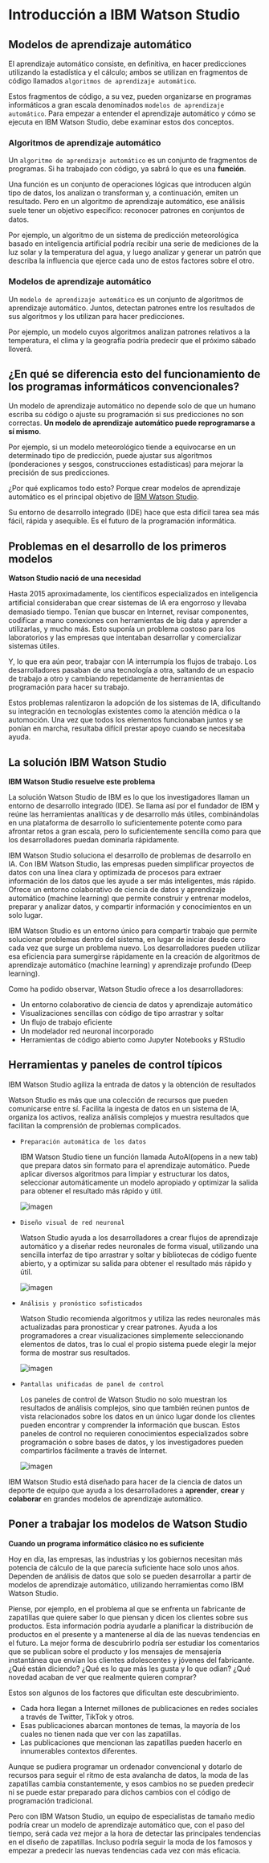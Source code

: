 # Introducción a IBM Watson Studio

## Modelos de aprendizaje automático

El aprendizaje automático consiste, en definitiva, en hacer predicciones utilizando la estadística y el cálculo; ambos se utilizan en fragmentos de código llamados `algoritmos de aprendizaje automático`. 

Estos fragmentos de código, a su vez, pueden organizarse en programas informáticos a gran escala denominados `modelos de aprendizaje automático`. Para empezar a entender el aprendizaje automático y cómo se ejecuta en IBM Watson Studio, debe examinar estos dos conceptos.

### Algoritmos de aprendizaje automático
Un `algoritmo de aprendizaje automático` es un conjunto de fragmentos de programas. Si ha trabajado con código, ya sabrá lo que es una **función**. 

Una función es un conjunto de operaciones lógicas que introducen algún tipo de datos, los analizan o transforman y, a continuación, emiten un resultado. Pero en un algoritmo de aprendizaje automático, ese análisis suele tener un objetivo especíﬁco: reconocer patrones en conjuntos de datos. 

Por ejemplo, un algoritmo de un sistema de predicción meteorológica basado en inteligencia artificial podría recibir una serie de mediciones de la luz solar y la temperatura del agua, y luego analizar y generar un patrón que describa la influencia que ejerce cada uno de estos factores sobre el otro.

### Modelos de aprendizaje automático

Un `modelo de aprendizaje automático` es un conjunto de algoritmos de aprendizaje automático. Juntos, detectan patrones entre los resultados de sus algoritmos y los utilizan para hacer predicciones. 

Por ejemplo, un modelo cuyos algoritmos analizan patrones relativos a la temperatura, el clima y la geografía podría predecir que el próximo sábado lloverá.

## ¿En qué se diferencia esto del funcionamiento de los programas informáticos convencionales? 

Un modelo de aprendizaje automático no depende solo de que un humano escriba su código o ajuste su programación si sus predicciones no son correctas. **Un modelo de aprendizaje automático puede reprogramarse a sí mismo**. 

Por ejemplo, si un modelo meteorológico tiende a equivocarse en un determinado tipo de predicción, puede ajustar sus algoritmos (ponderaciones y sesgos, construcciones estadísticas) para mejorar la precisión de sus predicciones.

¿Por qué explicamos todo esto? Porque crear modelos de aprendizaje automático es el principal objetivo de [IBM Watson Studio](https://www.ibm.com/products/watson-studio). 

Su entorno de desarrollo integrado (IDE) hace que esta difícil tarea sea más fácil, rápida y asequible. Es el futuro de la programación informática.

## Problemas en el desarrollo de los primeros modelos

**Watson Studio nació de una necesidad**

Hasta 2015 aproximadamente, los científicos especializados en inteligencia artiﬁcial consideraban que crear sistemas de IA era engorroso y llevaba demasiado tiempo. Tenían que buscar en Internet, revisar componentes, codificar a mano conexiones con herramientas de big data y aprender a utilizarlas, y mucho más. Esto suponía un problema costoso para los laboratorios y las empresas que intentaban desarrollar y comercializar sistemas útiles.

Y, lo que era aún peor, trabajar con IA interrumpía los flujos de trabajo. Los desarrolladores pasaban de una tecnología a otra, saltando de un espacio de trabajo a otro y cambiando repetidamente de herramientas de programación para hacer su trabajo.

Estos problemas ralentizaron la adopción de los sistemas de IA, dificultando su integración en tecnologías existentes como la atención médica o la automoción. Una vez que todos los elementos funcionaban juntos y se ponían en marcha, resultaba difícil prestar apoyo cuando se necesitaba ayuda.

## La solución IBM Watson Studio

**IBM Watson Studio resuelve este problema**

La solución Watson Studio de IBM es lo que los investigadores llaman un entorno de desarrollo integrado (IDE). Se llama así por el fundador de IBM y reúne las herramientas analíticas y de desarrollo más útiles, combinándolas en una plataforma de desarrollo lo suficientemente potente como para afrontar retos a gran escala, pero lo suficientemente sencilla como para que los desarrolladores puedan dominarla rápidamente.

IBM Watson Studio soluciona el desarrollo de problemas de desarrollo en IA. Con IBM Watson Studio, las empresas pueden simplificar proyectos de datos con una línea clara y optimizada de procesos para extraer información de los datos que les ayude a ser más inteligentes, más rápido. Ofrece un entorno colaborativo de ciencia de datos y aprendizaje automático (machine learning) que permite construir y entrenar modelos, preparar y analizar datos, y compartir información y conocimientos en un solo lugar.

IBM Watson Studio es un entorno único para compartir trabajo que permite solucionar problemas dentro del sistema, en lugar de iniciar desde cero cada vez que surge un problema nuevo. Los desarrolladores pueden utilizar esa eficiencia para sumergirse rápidamente en la creación de algoritmos de aprendizaje automático (machine learning) y aprendizaje profundo (Deep learning).

Como ha podido observar, Watson Studio ofrece a los desarrolladores:

- Un entorno colaborativo de ciencia de datos y aprendizaje automático 
- Visualizaciones sencillas con código de tipo arrastrar y soltar
- Un flujo de trabajo eﬁciente
- Un modelador red neuronal incorporado
- Herramientas de código abierto como Jupyter Notebooks y RStudio

## Herramientas y paneles de control típicos

IBM Watson Studio agiliza la entrada de datos y la obtención de resultados

Watson Studio es más que una colección de recursos que pueden comunicarse entre sí. Facilita la ingesta de datos en un sistema de IA, organiza los activos, realiza análisis complejos y muestra resultados que facilitan la comprensión de problemas complicados.

- `Preparación automática de los datos`

    IBM Watson Studio tiene un función llamada AutoAI(opens in a new tab) que prepara datos sin formato para el aprendizaje automático. Puede aplicar diversos algoritmos para limpiar y estructurar los datos, seleccionar automáticamente un modelo apropiado y optimizar la salida para obtener el resultado más rápido y útil.

    ![imagen](/resources/preparacionautmática.png)

- `Diseño visual de red neuronal`

    Watson Studio ayuda a los desarrolladores a crear flujos de aprendizaje automático y a diseñar redes neuronales de forma visual, utilizando una sencilla interfaz de tipo arrastrar y soltar y bibliotecas de código fuente abierto, y a optimizar su salida para obtener el resultado más rápido y útil.

    ![imagen](/resources/diseñovisual.png)


- `Análisis y pronóstico sofisticados`

    Watson Studio recomienda algoritmos y utiliza las redes neuronales más actualizadas para pronosticar y crear patrones. Ayuda a los programadores a crear visualizaciones simplemente seleccionando elementos de datos, tras lo cual el propio sistema puede elegir la mejor forma de mostrar sus resultados.

    ![imagen](/resources/analisis.png)

- `Pantallas unificadas de panel de control`

    Los paneles de control de Watson Studio no solo muestran los resultados de análisis complejos, sino que también reúnen puntos de vista relacionados sobre los datos en un único lugar donde los clientes pueden encontrar y comprender la información que buscan. Estos paneles de control no requieren conocimientos especializados sobre programación o sobre bases de datos, y los investigadores pueden compartirlos fácilmente a través de Internet.

    ![imagen](/resources/panelcontrol.png)

IBM Watson Studio está diseñado para hacer de la ciencia de datos un deporte de equipo que ayuda a los desarrolladores a **aprender**, **crear** y **colaborar** en grandes modelos de aprendizaje automático.

## Poner a trabajar los modelos de Watson Studio

**Cuando un programa informático clásico no es suficiente**

Hoy en día, las empresas, las industrias y los gobiernos necesitan más potencia de cálculo de la que parecía suficiente hace solo unos años. Dependen de análisis de datos que solo se pueden desarrollar a partir de modelos de aprendizaje automático, utilizando herramientas como IBM Watson Studio.

Piense, por ejemplo, en el problema al que se enfrenta un fabricante de zapatillas que quiere saber lo que piensan y dicen los clientes sobre sus productos. Esta información podría ayudarle a planificar la distribución de productos en el presente y a mantenerse al día de las nuevas tendencias en el futuro. La mejor forma de descubrirlo podría ser estudiar los comentarios que se publican sobre el producto y los mensajes de mensajería instantánea que envían los clientes adolescentes y jóvenes del fabricante. ¿Qué están diciendo? ¿Qué es lo que más les gusta y lo que odian? ¿Qué novedad acaban de ver que realmente quieren comprar?

Estos son algunos de los factores que dificultan este descubrimiento.

- Cada hora llegan a Internet millones de publicaciones en redes sociales a través de Twitter, TikTok y otros.
- Esas publicaciones abarcan montones de temas, la mayoría de los cuales no tienen nada que ver con las zapatillas.
- Las publicaciones que mencionan las zapatillas pueden hacerlo en innumerables contextos diferentes.

Aunque se pudiera programar un ordenador convencional y dotarlo de recursos para seguir el ritmo de esta avalancha de datos, la moda de las zapatillas cambia constantemente, y esos cambios no se pueden predecir ni se puede estar preparado para dichos cambios con el código de programación tradicional.

Pero con IBM Watson Studio, un equipo de especialistas de tamaño medio podría crear un modelo de aprendizaje automático que, con el paso del tiempo, será cada vez mejor a la hora de detectar las principales tendencias en el diseño de zapatillas. Incluso podría seguir la moda de los famosos y empezar a predecir las nuevas tendencias cada vez con más eficacia.
